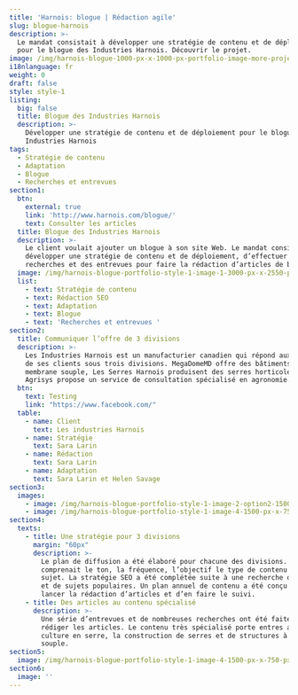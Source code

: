 ```yaml
---
title: 'Harnois: blogue | Rédaction agile'
slug: blogue-harnois
description: >-
  Le mandat consistait à développer une stratégie de contenu et de déploiement
  pour le blogue des Industries Harnois. Découvrir le projet.
image: /img/harnois-blogue-1000-px-x-1000-px-portfolio-image-more-projects.png
i18nlanguage: fr
weight: 0
draft: false
style: style-1
listing:
  big: false
  title: Blogue des Industries Harnois
  description: >-
    Développer une stratégie de contenu et de déploiement pour le blogue des
    Industries Harnois
tags:
  - Stratégie de contenu
  - Adaptation
  - Blogue
  - Recherches et entrevues
section1:
  btn:
    external: true
    link: 'http://www.harnois.com/blogue/'
    text: Consulter les articles
  title: Blogue des Industries Harnois
  description: >-
    Le client voulait ajouter un blogue à son site Web. Le mandat consistait à
    développer une stratégie de contenu et de déploiement, d’effectuer des
    recherches et des entrevues pour faire la rédaction d’articles de blogue.
  image: /img/harnois-blogue-portfolio-style-1-image-1-3000-px-x-2550-px.png
  list:
    - text: Stratégie de contenu
    - text: Rédaction SEO
    - text: Adaptation
    - text: Blogue
    - text: 'Recherches et entrevues '
section2:
  title: Communiquer l’offre de 3 divisions
  description: >-
    Les Industries Harnois est un manufacturier canadien qui répond aux besoins
    de ses clients sous trois divisions. MegaDomeMD offre des bâtiments à
    membrane souple, Les Serres Harnois produisent des serres horticoles et
    Agrisys propose un service de consultation spécialisé en agronomie. 
  btn:
    text: Testing
    link: "https://www.facebook.com/"
  table:
    - name: Client
      text: Les industries Harnois
    - name: Stratégie
      text: Sara Larin
    - name: Rédaction
      text: Sara Larin
    - name: Adaptation
      text: Sara Larin et Helen Savage
section3:
  images:
    - image: /img/harnois-blogue-portfolio-style-1-image-2-option2-1500.jpg
    - image: /img/harnois-blogue-portfolio-style-1-image-4-1500-px-x-750-px-2.png
section4:
  texts:
    - title: Une stratégie pour 3 divisions
      margin: "60px" 
      description: >-
        Le plan de diffusion a été élaboré pour chacune des divisions. Il
        comprenait le ton, la fréquence, l’objectif le type de contenu et le
        sujet. La stratégie SEO a été complétée suite à une recherche de mots clés
        et de sujets populaires. Un plan annuel de contenu a été conçu afin de
        lancer la rédaction d’articles et d’en faire le suivi.
    - title: Des articles au contenu spécialisé
      description: >-
        Une série d’entrevues et de nombreuses recherches ont été faites afin de
        rédiger les articles. Le contenu très spécialisé porte entres autres sur la
        culture en serre, la construction de serres et de structures à membrane
        souple.
section5:
  image: /img/harnois-blogue-portfolio-style-1-image-4-1500-px-x-750-px.jpg
section6:
  image: ''
---
```



